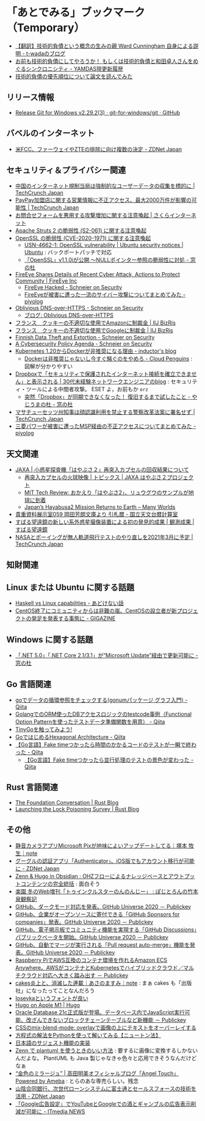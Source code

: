 # 「あとでみる」ブックマーク（Temporary）

- [【翻訳】技術的負債という概念の生みの親 Ward Cunningham 自身による説明 - t-wadaのブログ](https://t-wada.hatenablog.jp/entry/ward-explains-debt-metaphor)
- [お前も技術的負債にしてやろうか！ もしくは技術的負債と和田卓人さんをめぐるシンクロニシティ - YAMDAS現更新履歴](https://yamdas.hatenablog.com/entry/20201210/technical-debt)
- [技術的負債の優先順位について論文を読んでみた](https://zenn.dev/matsutakegohan1/articles/6e078c80673d0f)

## リリース情報

- [Release Git for Windows v2.29.2(3) · git-for-windows/git · GitHub](https://github.com/git-for-windows/git/releases/tag/v2.29.2.windows.3)

## バベルのインターネット

- [米FCC、ファーウェイやZTEの排除に向け複数の決定 - ZDNet Japan](https://japan.zdnet.com/article/35163701/)

## セキュリティ＆プライバシー関連

- [中国のインターネット規制当局は強制的なユーザーデータの収集を標的に  |  TechCrunch Japan](https://jp.techcrunch.com/2020/12/06/2020-12-04-chinas-internet-regulator-takes-aim-at-forced-data-collection/)
- [PayPay加盟店に関する営業情報に不正アクセス、最大2000万件が影響の可能性  |  TechCrunch Japan](https://jp.techcrunch.com/2020/12/07/paypay-2/)
- [お問合せフォームを悪用する攻撃増加に関する注意喚起 | さくらインターネット](https://www.sakura.ad.jp/information/announcements/2020/12/08/1968205707/)
- [Apache Struts 2 の脆弱性 (S2-061) に関する注意喚起](https://www.jpcert.or.jp/at/2020/at200046.html)
- [OpenSSL の脆弱性 (CVE-2020-1971) に関する注意喚起](https://www.jpcert.or.jp/at/2020/at200048.html)
    - [USN-4662-1: OpenSSL vulnerability | Ubuntu security notices | Ubuntu](https://ubuntu.com/security/notices/USN-4662-1) : バックポートパッチで対応
    - [「OpenSSL」v1.1.0iが公開 ～NULLポインター参照の脆弱性に対処 - 窓の杜](https://forest.watch.impress.co.jp/docs/news/1294220.html)
- [FireEye Shares Details of Recent Cyber Attack, Actions to Protect Community | FireEye Inc](https://www.fireeye.com/blog/products-and-services/2020/12/fireeye-shares-details-of-recent-cyber-attack-actions-to-protect-community.html)
    - [FireEye Hacked - Schneier on Security](https://www.schneier.com/blog/archives/2020/12/fireeye-hacked.html)
    - [FireEyeが被害に遭った一流のサイバー攻撃についてまとめてみた - piyolog](https://piyolog.hatenadiary.jp/entry/2020/12/10/180000)
- [Oblivious DNS-over-HTTPS - Schneier on Security](https://www.schneier.com/blog/archives/2020/12/oblivious-dns-over-https.html)
    - [ブログ: Oblivious DNS-over-HTTPS](https://okuranagaimo.blogspot.com/2020/12/oblivious-dns-over-https.html)
- [フランス　クッキーの不適切な使用でAmazonに制裁金 | IIJ BizRis](https://portal.bizrisk.iij.jp/595)
- [フランス　クッキーの不適切な使用でGoogleに制裁金 | IIJ BizRis](https://portal.bizrisk.iij.jp/594)
- [Finnish Data Theft and Extortion - Schneier on Security](https://www.schneier.com/blog/archives/2020/12/finnish-data-theft-and-extortion.html)
- [A Cybersecurity Policy Agenda - Schneier on Security](https://www.schneier.com/blog/archives/2020/12/a-cybersecurity-policy-agenda.html)
- [Kubernetes 1.20からDockerが非推奨になる理由 - inductor's blog](https://blog.inductor.me/entry/2020/12/03/061329)
    - [Dockerは非推奨じゃないし今すぐ騒ぐのをやめろ - Cloud Penguins](https://jaco.udcp.info/entry/2020/12/03/172843) : 図解が分かりやすい
- [Dropboxで「セキュリティで保護されたインターネット接続を確立できません」と表示される | 30代未経験ネットワークエンジニアのblog](https://network-beginner.xyz/dropbox_error) : セキュリティ・ツールによる中間者攻撃。 ESET よ，お前もか `orz`
    - [突然「Dropbox」が同期できなくなった！ 復旧するまで試したこと - やじうまの杜 - 窓の杜](https://forest.watch.impress.co.jp/docs/serial/yajiuma/1294770.html)
- [マサチューセッツ州知事は顔認識利用を禁止する警察改革法案に署名せず  |  TechCrunch Japan](https://jp.techcrunch.com/2020/12/11/2020-12-10-massachusetts-governor-returns-police-reform-bill-asking-lawmakers-to-drop-facial-recognition-ban/)
- [三菱パワーが被害に遭ったMSP経由の不正アクセスについてまとめてみた - piyolog](https://piyolog.hatenadiary.jp/entry/2020/12/12/080034)

## 天文関連

- [JAXA | 小惑星探査機「はやぶさ２」再突入カプセルの回収結果について](https://www.jaxa.jp/press/2020/12/20201206-1_j.html)
    - [再突入カプセルの火球映像 | トピックス | JAXA はやぶさ２プロジェクト](http://www.hayabusa2.jaxa.jp/topics/20201206_fireball/)
    - [MIT Tech Review: おかえり「はやぶさ2」、リュウグウのサンプルが地球に到着](https://www.technologyreview.jp/s/227307/japan-is-about-to-bring-back-samples-of-an-asteroid-180-million-miles-away/)
    - [Japan’s Hayabusa2 Mission Returns to Earth – Many Worlds](https://manyworlds.space/2020/12/11/japans-hayabusa2-mission-returns-to-earth/)
- [貴重資料展示室059 岡田芳朗文庫より 引札暦 - 国立天文台暦計算室](https://eco.mtk.nao.ac.jp/koyomi/exhibition/059/)
- [すばる望遠鏡の新しい系外惑星撮像装置による初の発見的成果 | 観測成果 | すばる望遠鏡](https://subarutelescope.org/jp/results/2020/12/10/2917.html)
- [NASAとボーイングが無人軌道飛行テストのやり直しを2021年3月に予定  |  TechCrunch Japan](https://jp.techcrunch.com/2020/12/11/2020-12-10-nasa-and-boeing-set-do-over-starliner-orbital-test-flight-for-march-2021/)

## 知財関連


## Linux または Ubuntu に関する話題

- [Haskell vs Linux capabilities - あどけない話](https://kazu-yamamoto.hatenablog.jp/entry/2020/12/10/150731)
- [CentOS終了にコミュニティからは非難の嵐、CentOSの設立者が新プロジェクトの発足を発表する事態に - GIGAZINE](https://gigazine.net/news/20201211-centos-red-hat-enterprise-linux/)

## Windows に関する話題

- [「.NET 5.0」「.NET Core 2.1/3.1」が“Microsoft Update”経由で更新可能に - 窓の杜](https://forest.watch.impress.co.jp/docs/news/1293450.html)

## Go 言語関連

- [goでデータの循環参照をチェックする(gonumパッケージ グラフ入門) - Qiita](https://qiita.com/kaz2ngt/items/ed4a0b0209e140357e00)
- [GolangでのORM使ったDBアクセスロジックのtestcode事例（Functional Option Patternを使ったテストデータ準備関数を用意） - Qiita](https://qiita.com/sky0621/items/90a8b6e7dd097cd671cd)
- [TinyGoを触ってみよう!](https://zenn.dev/pranc1ngpegasus/articles/e14b30caefc4e34d139d)
- [GoではじめるHexagonal Architecture - Qiita](https://qiita.com/usk81/items/5fd99c1c84d9a15db583)
- [【Go言語】Fake timeつかったら時間のかかるコードのテストが一瞬で終わった - Qiita](https://qiita.com/hogedigo/items/c2b6281961c5e21c4907)
    - [【Go言語】Fake timeつかったら並行処理のテストの景色が変わった - Qiita](https://qiita.com/hogedigo/items/d1db1d51d00ea5f2b75f)

## Rust 言語関連

- [The Foundation Conversation | Rust Blog](https://blog.rust-lang.org/2020/12/07/the-foundation-conversation.html)
- [Launching the Lock Poisoning Survey | Rust Blog](https://blog.rust-lang.org/2020/12/11/lock-poisoning-survey.html)

## その他

- [静音カメラアプリMicrosoft Pixが地味によいアップデートしてる｜塚本 牧生｜note](https://note.com/tsukamoto/n/nb0a054a2ae34)
- [グーグルの認証アプリ「Authenticator」、iOS版でもアカウント移行が可能に - ZDNet Japan](https://japan.zdnet.com/article/35163455/)
- [Zenn & Hugo in Obsidian : OHZフローによるナレッジベースとアウトプットコンテンツの完全統括](https://zenn.dev/estra/articles/ohzflow-zenn-hugo-obsidian) : 面白そう
- [楽園 冬のWeb増刊「トゥインクルスターのんのんじー」 : ぽじとろんの竹本泉観察記](https://positron.exblog.jp/32043668/)
- [GitHub、ダークモード対応を発表。GitHub Universe 2020 － Publickey](https://www.publickey1.jp/blog/20/githubgithub_universe_2020.html)
- [GitHub、企業がオープンソースに寄付できる「GitHub Sponsors for companies」発表。GitHub Universe 2020 － Publickey](https://www.publickey1.jp/blog/20/githubgithub_sponsors_for_companiesgithub_universe_2020.html)
- [GitHub、電子掲示板でコミュニティ機能を実現する「GitHub Discussions」パブリックベータを開始。GitHub Universe 2020 － Publickey](https://www.publickey1.jp/blog/20/githubgithub_discussionsgithub_universe_2020.html)
- [GitHub、自動でマージが実行される「Pull request auto-merge」機能を発表。GitHub Universe 2020 － Publickey](https://www.publickey1.jp/blog/20/githubpull_request_auto-mergegithub_universe_2020.html)
- [Raspberry PiでAWS互換のコンテナ環境を作れるAmazon ECS Anywhere。AWSがコンテナとKubernetesでハイブリッドクラウド／マルチクラウド対応へ大きく踏み出す － Publickey](https://www.publickey1.jp/blog/20/raspberry_piawsamazon_ecs_anywhereawskubernetes.html)
- [cakes炎上と、消滅した連載｜あさのますみ｜note](https://note.com/masumi_asano/n/n5f3f3ad8ad5e) : まぁ cakes も「出版社」になったってことなんだろう
- [Iosevkaというフォントが良い](https://zenn.dev/luna_chevalier/articles/4ebfb6c8a2dda62fc682)
- [Hugo on Apple M1 | Hugo](https://gohugo.io/news/hugo-macos-intel-vs-arm/)
- [Oracle Database 21c正式版が登場。データベース内でJavaScript実行可能、改ざんできないブロックチェーンテーブルなど新機能 － Publickey](https://www.publickey1.jp/blog/20/oracle_database_21cjavascript.html)
- [CSSのmix-blend-mode: overlayで画像の上にテキストをオーバーレイする](https://zenn.dev/catnose99/articles/5081ef6154e530)
- [方程式の解法をPythonを使って解いてみる【ニュートン法】](https://zenn.dev/kaitombow/articles/1ee53acb89eee8)
- [日本語のサジェスト機能の実装](https://zenn.dev/naughie/books/fb2d718b6df670)
- [Zenn で plantuml を使うときのいい方法](https://zenn.dev/fuuki/articles/20201211-zenn-plantuml) : 要するに画像に変換するしかないんだよな。 PlantUML も Java 製じゃなきゃ色々と応用できそうなんだけどなぁ
- [“金色のミラージュ” | 高田明美オフィシャルブログ「Angel Touch」Powered by Ameba](https://ameblo.jp/angel-touch/entry-12643454770.html) : とらのあな専売らしい。残念
- [山陰合同銀行、次世代ローンシステムに富士通とセールスフォースの技術を活用 - ZDNet Japan](https://japan.zdnet.com/article/35163732/)
- [「Google広告設定」でYouTubeとGoogleでの酒とギャンブルの広告表示削減が可能に - ITmedia NEWS](https://www.itmedia.co.jp/news/articles/2012/11/news061.html)

<!-- eof -->
